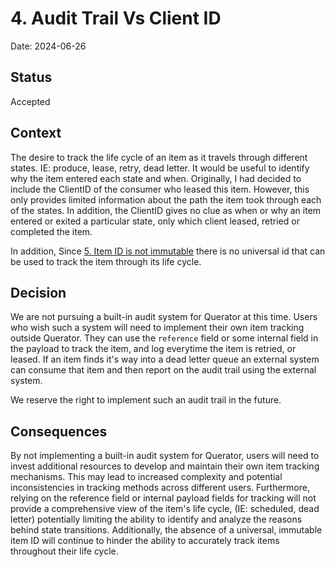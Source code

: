 # 4. Audit Trail Vs Client ID

Date: 2024-06-26

## Status

Accepted

## Context

The desire to track the life cycle of an item as it travels through different states. IE: produce, lease, retry, 
dead letter. It would be useful to identify why the item entered each state and when. Originally, I had
decided to include the ClientID of the consumer who leased this item. However, this only provides limited
information about the path the item took through each of the states. In addition, the ClientID gives no clue as
when or why an item entered or exited a particular state, only which client leased, retried or completed the
item.

In addition, Since [5. Item ID is not immutable](0004-item-id-is-not-immutable.md) there is no universal id that
can be used to track the item through its life cycle.

## Decision

We are not pursuing a built-in audit system for Querator at this time. Users who wish such a system will need to
implement their own item tracking outside Querator. They can use the `reference` field or some internal field in
the payload to track the item, and log everytime the item is retried, or leased. If an item finds it's way
into a dead letter queue an external system can consume that item and then report on the audit trail using the
external system.

We reserve the right to implement such an audit trail in the future.

## Consequences

By not implementing a built-in audit system for Querator, users will need to invest additional resources to 
develop and maintain their own item tracking mechanisms. This may lead to increased complexity and potential 
inconsistencies in tracking methods across different users. Furthermore, relying on the reference field or internal
payload fields for tracking will not provide a comprehensive view of the item's life cycle,
(IE: scheduled, dead letter) potentially limiting the ability to identify and analyze the reasons behind state 
transitions. Additionally, the absence of a universal, immutable item ID will continue to hinder the ability to 
accurately track items throughout their life cycle.
